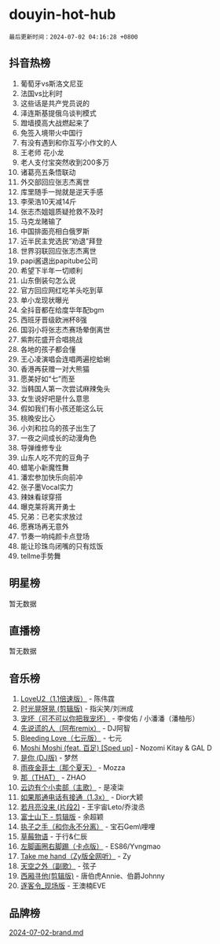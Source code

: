 # douyin-hot-hub

`最后更新时间：2024-07-02 04:16:28 +0800`

## 抖音热榜

1. 葡萄牙vs斯洛文尼亚
1. 法国vs比利时
1. 这些话是共产党员说的
1. 泽连斯基提俄乌谈判模式
1. 蹬墙摸高大战燃起来了
1. 免签入境带火中国行
1. 有没有遇到和你互写小作文的人
1. 王老师 花小龙
1. 老人支付宝突然收到200多万
1. 诸葛亮五条悟联动
1. 外交部回应张志杰离世
1. 库里随手一抛就是逆天手感
1. 李荣浩10天减14斤
1. 张志杰姐姐质疑抢救不及时
1. 马克龙赌输了
1. 中国排面亮相白俄罗斯
1. 近半民主党选民“劝退”拜登
1. 世界羽联回应张志杰离世
1. papi酱退出papitube公司
1. 希望下半年一切顺利
1. 山东倒装句怎么说
1. 官方回应网红吃羊头吃到草
1. 单小龙现状曝光
1. 全抖音都在给度华年配bgm
1. 西班牙晋级欧洲杯8强
1. 国羽小将张志杰赛场晕倒离世
1. 紫荆花盛开合唱挑战
1. 各地的孩子都会懂
1. 王心凌演唱会连唱两遍挖蛤蜊
1. 香港再获赠一对大熊猫
1. 愿美好如“七”而至
1. 当韩国人第一次尝试麻辣兔头
1. 女生说好吧是什么意思
1. 假如我们有小孩还能这么玩
1. 桃晚安比心
1. 小刘和拉乌的孩子出生了
1. 一夜之间成长的动漫角色
1. 导弹维修专业
1. 山东人吃不完的豆角子
1. 蜡笔小新魔性舞
1. 潘宏参加快乐向前冲
1. 张子墨Vocal实力
1. 辣妹看球穿搭
1. 曝克莱将离开勇士
1. 兄弟：已老实求放过
1. 愿赛场再无意外
1. 节奏一响纯颜卡点登场
1. 能让珍珠鸟闭嘴的只有炫饭
1. tellme手势舞

## 明星榜

暂无数据

## 直播榜

暂无数据

## 音乐榜

1. [LoveU2（1.1倍速版）](https://sf5-hl-cdn-tos.douyinstatic.com/obj/tos-cn-ve-2774/oQMeDffLaEmgMwgCOEMAFCI6INzoFPgWdD0rsa) - 陈伟霆
1. [时光晃呀晃 (剪辑版)](https://sf5-hl-cdn-tos.douyinstatic.com/obj/tos-cn-ve-2774/o8ACeQem3gwI1x3GIYGAfKG0LJebKFRJDwRwyW) - 指尖笑/刘洲成
1. [宠坏（可不可以你把我宠坏）](https://sf5-hl-cdn-tos.douyinstatic.com/obj/tos-cn-ve-2774/ocWI8ft2gd0rAfXKzvKGeMQM6fVLTLfA8UJzwl) - 李俊佑 / 小潘潘（潘柚彤）
1. [先说谎的人（阿布remix）](https://sf5-hl-cdn-tos.douyinstatic.com/obj/tos-cn-ve-2774/owQtOFmAzBgxBKDOYfeCTQTgE9cDORrOQqmCZy) - DJ阿智
1. [Bleeding Love（七元版）](https://sf5-hl-cdn-tos.douyinstatic.com/obj/tos-cn-ve-2774/oEgC9eZFHQ1MfSRnrfkzFp8AayDWqAQMABBgUs) - 七元
1. [Moshi Moshi (feat. 百足) [Sped up]](https://sf3-cdn-tos.douyinstatic.com/obj/tos-cn-ve-2774/ocCPFQcXJLeroaIdQLIGAoeeYM3OAUYGDguHXz) - Nozomi Kitay & GAL D
1. [是你 (DJ版)](https://sf3-cdn-tos.douyinstatic.com/obj/tos-cn-ve-2774/1ec766e572b34c42853ce6315d426850) - 梦然
1. [雨夜金菲士（那个夏天）](https://sf5-hl-cdn-tos.douyinstatic.com/obj/tos-cn-ve-2774/osPmPLDWQBBE2Z6bftCgYwkFaF4pEYEneXaZQs) - Mozza
1. [那（THAT）](https://sf3-cdn-tos.douyinstatic.com/obj/tos-cn-ve-2774/oIIWGeBZCnlGx9tl0gFlCfwlQbj7QWAD8HYAGg) - ZHAO
1. [云边有个小卖部（主歌）](https://sf6-cdn-tos.douyinstatic.com/obj/tos-cn-ve-2774/okvgzOZylLA4WYUHkAhpy5DrCiqAmBjiMIkJp) - 是凌柒
1. [如果那通电话有接通（1.3x）](https://sf3-cdn-tos.douyinstatic.com/obj/tos-cn-ve-2774/ocJeJKhUhAJG8EYZiEFfGFAPkD3beMQ5mwDv1e) - Dior大颖
1. [若月亮没来 (片段2)](https://sf5-hl-cdn-tos.douyinstatic.com/obj/tos-cn-ve-2774/ocQavLLjkCOeDxGyYeIMGgNAIwJ0QXE1Ve3Fzv) - 王宇宙Leto/乔浚丞
1. [富士山下 - 剪辑版](https://sf5-hl-cdn-tos.douyinstatic.com/obj/tos-cn-ve-2774/o4QGmeUZhQXvtC5BDkogeQni8WbdCBUJEYI12v) - 余超颖
1. [执子之手（和你永不分离）](https://sf5-hl-cdn-tos.douyinstatic.com/obj/tos-cn-ve-2774/oU4mUWISThYfqtA61VOl8PAQGeK2LGGQfFCZfY) - 宝石Gem\哩哩
1. [草莓物语](https://sf3-cdn-tos.douyinstatic.com/obj/tos-cn-ve-2774/okynhJ7jEAIIZBfsLgYMEI8QC3WbQNN66RKzhT) - 于行&仁辰
1. [左脚画圈右脚踢（卡点版）](https://sf5-hl-cdn-tos.douyinstatic.com/obj/tos-cn-ve-2774/oAoAIr8BJv8B7W4CEBMsaSfDWrAiF4izwIDMJg) - ES86/Yvngmao
1. [Take me hand（Zy版全网听）](https://sf3-cdn-tos.douyinstatic.com/obj/tos-cn-ve-2774/owyUoUuVpA1I7BiszAYMSqbGseWQw8P7Ea2BiR) - Zy
1. [天空之外（副歌）](https://sf3-cdn-tos.douyinstatic.com/obj/tos-cn-ve-2774/oAYn0BTp8jS8iSyZSHMUWAikyvAWI1c7aiJTr) - 弦子
1. [西厢寻他(剪辑版)](https://sf3-cdn-tos.douyinstatic.com/obj/tos-cn-ve-2774/oUsAVfAQKlRNxEv5qxvIB8o5qmIWUcXbzJKJhw) - 唐伯虎Annie、伯爵Johnny
1. [逐客令_现场版](https://sf3-cdn-tos.douyinstatic.com/obj/tos-cn-ve-2774/okjvqFftEMAIgLPvI8f4MT5CZVyxmDQdBOwjBv) - 王澳楠EVE

## 品牌榜

[2024-07-02-brand.md](2024-07-02-brand.md)
